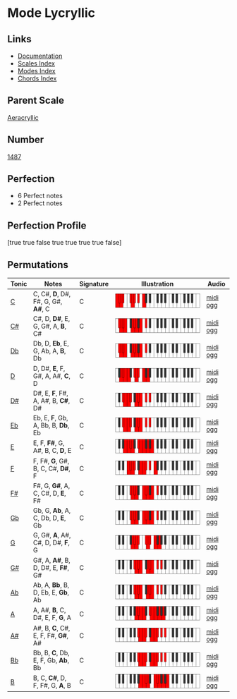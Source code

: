# Mode Lycryllic

## Links

- [Documentation](index.md)
- [Scales Index](Scales.md)
- [Modes Index](Modes.md)
- [Chords Index](Chords.md)

## Parent Scale

[Aeracryllic](ScaleAeracryllic.md)

## Number

[1487](https://ianring.com/musictheory/scales/1487)

## Perfection

- 6 Perfect notes
- 2 Perfect notes

## Perfection Profile

[true true false true true true true false]

## Permutations

| Tonic | Notes | Signature | Illustration | Audio |
|-------|-------|-----------|--------------|-------|
| [C](ModeCNaturalLycryllic.md) | C, C#, **D**, D#, F#, G, G#, **A#**, C | C | ![CNaturalLycryllic](ModeCNaturalLycryllic.png) | [midi](ModeCNaturalLycryllic.mid) [ogg](ModeCNaturalLycryllic.ogg) |
| [C#](ModeCSharpLycryllic.md) | C#, D, **D#**, E, G, G#, A, **B**, C# | C | ![CSharpLycryllic](ModeCSharpLycryllic.png) | [midi](ModeCSharpLycryllic.mid) [ogg](ModeCSharpLycryllic.ogg) |
| [Db](ModeDFlatLycryllic.md) | Db, D, **Eb**, E, G, Ab, A, **B**, Db | C | ![DFlatLycryllic](ModeDFlatLycryllic.png) | [midi](ModeDFlatLycryllic.mid) [ogg](ModeDFlatLycryllic.ogg) |
| [D](ModeDNaturalLycryllic.md) | D, D#, **E**, F, G#, A, A#, **C**, D | C | ![DNaturalLycryllic](ModeDNaturalLycryllic.png) | [midi](ModeDNaturalLycryllic.mid) [ogg](ModeDNaturalLycryllic.ogg) |
| [D#](ModeDSharpLycryllic.md) | D#, E, **F**, F#, A, A#, B, **C#**, D# | C | ![DSharpLycryllic](ModeDSharpLycryllic.png) | [midi](ModeDSharpLycryllic.mid) [ogg](ModeDSharpLycryllic.ogg) |
| [Eb](ModeEFlatLycryllic.md) | Eb, E, **F**, Gb, A, Bb, B, **Db**, Eb | C | ![EFlatLycryllic](ModeEFlatLycryllic.png) | [midi](ModeEFlatLycryllic.mid) [ogg](ModeEFlatLycryllic.ogg) |
| [E](ModeENaturalLycryllic.md) | E, F, **F#**, G, A#, B, C, **D**, E | C | ![ENaturalLycryllic](ModeENaturalLycryllic.png) | [midi](ModeENaturalLycryllic.mid) [ogg](ModeENaturalLycryllic.ogg) |
| [F](ModeFNaturalLycryllic.md) | F, F#, **G**, G#, B, C, C#, **D#**, F | C | ![FNaturalLycryllic](ModeFNaturalLycryllic.png) | [midi](ModeFNaturalLycryllic.mid) [ogg](ModeFNaturalLycryllic.ogg) |
| [F#](ModeFSharpLycryllic.md) | F#, G, **G#**, A, C, C#, D, **E**, F# | C | ![FSharpLycryllic](ModeFSharpLycryllic.png) | [midi](ModeFSharpLycryllic.mid) [ogg](ModeFSharpLycryllic.ogg) |
| [Gb](ModeGFlatLycryllic.md) | Gb, G, **Ab**, A, C, Db, D, **E**, Gb | C | ![GFlatLycryllic](ModeGFlatLycryllic.png) | [midi](ModeGFlatLycryllic.mid) [ogg](ModeGFlatLycryllic.ogg) |
| [G](ModeGNaturalLycryllic.md) | G, G#, **A**, A#, C#, D, D#, **F**, G | C | ![GNaturalLycryllic](ModeGNaturalLycryllic.png) | [midi](ModeGNaturalLycryllic.mid) [ogg](ModeGNaturalLycryllic.ogg) |
| [G#](ModeGSharpLycryllic.md) | G#, A, **A#**, B, D, D#, E, **F#**, G# | C | ![GSharpLycryllic](ModeGSharpLycryllic.png) | [midi](ModeGSharpLycryllic.mid) [ogg](ModeGSharpLycryllic.ogg) |
| [Ab](ModeAFlatLycryllic.md) | Ab, A, **Bb**, B, D, Eb, E, **Gb**, Ab | C | ![AFlatLycryllic](ModeAFlatLycryllic.png) | [midi](ModeAFlatLycryllic.mid) [ogg](ModeAFlatLycryllic.ogg) |
| [A](ModeANaturalLycryllic.md) | A, A#, **B**, C, D#, E, F, **G**, A | C | ![ANaturalLycryllic](ModeANaturalLycryllic.png) | [midi](ModeANaturalLycryllic.mid) [ogg](ModeANaturalLycryllic.ogg) |
| [A#](ModeASharpLycryllic.md) | A#, B, **C**, C#, E, F, F#, **G#**, A# | C | ![ASharpLycryllic](ModeASharpLycryllic.png) | [midi](ModeASharpLycryllic.mid) [ogg](ModeASharpLycryllic.ogg) |
| [Bb](ModeBFlatLycryllic.md) | Bb, B, **C**, Db, E, F, Gb, **Ab**, Bb | C | ![BFlatLycryllic](ModeBFlatLycryllic.png) | [midi](ModeBFlatLycryllic.mid) [ogg](ModeBFlatLycryllic.ogg) |
| [B](ModeBNaturalLycryllic.md) | B, C, **C#**, D, F, F#, G, **A**, B | C | ![BNaturalLycryllic](ModeBNaturalLycryllic.png) | [midi](ModeBNaturalLycryllic.mid) [ogg](ModeBNaturalLycryllic.ogg) |
